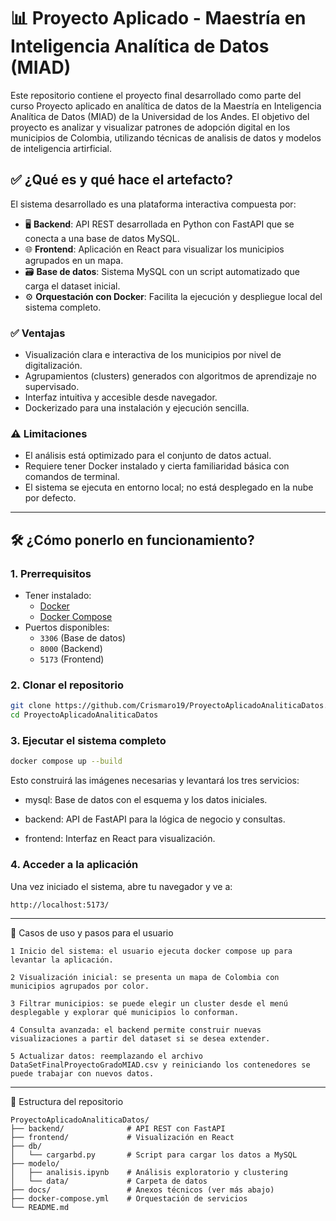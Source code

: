 # 📊 Proyecto Aplicado - Maestría en Inteligencia Analítica de Datos (MIAD)

Este repositorio contiene el proyecto final desarrollado como parte del curso Proyecto aplicado en analítica de datos de la Maestría en Inteligencia Analítica de Datos (MIAD) de la Universidad de los Andes. El objetivo del proyecto es analizar y visualizar patrones de adopción digital en los municipios de Colombia, utilizando técnicas de analisis de datos y modelos de inteligencia artirficial.

## ✅ ¿Qué es y qué hace el artefacto?

El sistema desarrollado es una plataforma interactiva compuesta por:

- 🖥️ **Backend**: API REST desarrollada en Python con FastAPI que se conecta a una base de datos MySQL.
- 🌐 **Frontend**: Aplicación en React para visualizar los municipios agrupados en un mapa.
- 🗃️ **Base de datos**: Sistema MySQL con un script automatizado que carga el dataset inicial.
- ⚙️ **Orquestación con Docker**: Facilita la ejecución y despliegue local del sistema completo.

### ✅ Ventajas

- Visualización clara e interactiva de los municipios por nivel de digitalización.
- Agrupamientos (clusters) generados con algoritmos de aprendizaje no supervisado.
- Interfaz intuitiva y accesible desde navegador.
- Dockerizado para una instalación y ejecución sencilla.

### ⚠️ Limitaciones

- El análisis está optimizado para el conjunto de datos actual.
- Requiere tener Docker instalado y cierta familiaridad básica con comandos de terminal.
- El sistema se ejecuta en entorno local; no está desplegado en la nube por defecto.

---

## 🛠️ ¿Cómo ponerlo en funcionamiento?

### 1. Prerrequisitos

- Tener instalado:
  - [Docker](https://www.docker.com/)
  - [Docker Compose](https://docs.docker.com/compose/)
- Puertos disponibles:
  - `3306` (Base de datos)
  - `8000` (Backend)
  - `5173` (Frontend)

### 2. Clonar el repositorio

```bash
git clone https://github.com/Crismaro19/ProyectoAplicadoAnaliticaDatos.git
cd ProyectoAplicadoAnaliticaDatos
```


### 3. Ejecutar el sistema completo

```bash
docker compose up --build
```

Esto construirá las imágenes necesarias y levantará los tres servicios:

  - mysql: Base de datos con el esquema y los datos iniciales.

  - backend: API de FastAPI para la lógica de negocio y consultas.

  - frontend: Interfaz en React para visualización.



### 4. Acceder a la aplicación

Una vez iniciado el sistema, abre tu navegador y ve a:
```
http://localhost:5173/
```
---

👤 Casos de uso y pasos para el usuario

    1 Inicio del sistema: el usuario ejecuta docker compose up para levantar la aplicación.

    2 Visualización inicial: se presenta un mapa de Colombia con municipios agrupados por color.

    3 Filtrar municipios: se puede elegir un cluster desde el menú desplegable y explorar qué municipios lo conforman.

    4 Consulta avanzada: el backend permite construir nuevas visualizaciones a partir del dataset si se desea extender.

    5 Actualizar datos: reemplazando el archivo DataSetFinalProyectoGradoMIAD.csv y reiniciando los contenedores se puede trabajar con nuevos datos.

---

📁 Estructura del repositorio
```
ProyectoAplicadoAnaliticaDatos/
├── backend/              # API REST con FastAPI
├── frontend/             # Visualización en React
├── db/
│   └── cargarbd.py       # Script para cargar los datos a MySQL
├── modelo/
│   ├── analisis.ipynb    # Análisis exploratorio y clustering
│   └── data/             # Carpeta de datos
├── docs/                 # Anexos técnicos (ver más abajo)
├── docker-compose.yml    # Orquestación de servicios
└── README.md
```




